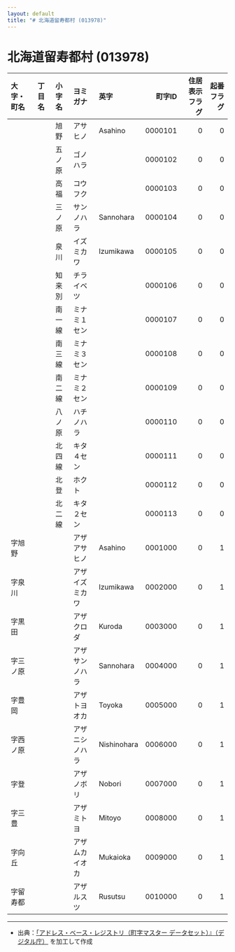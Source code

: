 ```yaml
---
layout: default
title: "# 北海道留寿都村 (013978)"
---
```


# 北海道留寿都村 (013978)

| 大字・町名 | 丁目名 | 小字名 | ヨミガナ | 英字 | 町字ID | 住居表示フラグ | 起番フラグ |
|:--------|:------|:------|:-----------------|:---------------------|--------:|----------:|--------:|
|  |  | 旭野 | アサヒノ | Asahino | 0000101 | 0 | 0 |
|  |  | 五ノ原 | ゴノハラ |  | 0000102 | 0 | 0 |
|  |  | 高福 | コウフク |  | 0000103 | 0 | 0 |
|  |  | 三ノ原 | サンノハラ | Sannohara | 0000104 | 0 | 0 |
|  |  | 泉川 | イズミカワ | Izumikawa | 0000105 | 0 | 0 |
|  |  | 知来別 | チライベツ |  | 0000106 | 0 | 0 |
|  |  | 南一線 | ミナミ１セン |  | 0000107 | 0 | 0 |
|  |  | 南三線 | ミナミ３セン |  | 0000108 | 0 | 0 |
|  |  | 南二線 | ミナミ２セン |  | 0000109 | 0 | 0 |
|  |  | 八ノ原 | ハチノハラ |  | 0000110 | 0 | 0 |
|  |  | 北四線 | キタ４セン |  | 0000111 | 0 | 0 |
|  |  | 北登 | ホクト |  | 0000112 | 0 | 0 |
|  |  | 北二線 | キタ２セン |  | 0000113 | 0 | 0 |
| 字旭野 |  |  | アザアサヒノ | Asahino | 0001000 | 0 | 1 |
| 字泉川 |  |  | アザイズミカワ | Izumikawa | 0002000 | 0 | 1 |
| 字黒田 |  |  | アザクロダ | Kuroda | 0003000 | 0 | 1 |
| 字三ノ原 |  |  | アザサンノハラ | Sannohara | 0004000 | 0 | 1 |
| 字豊岡 |  |  | アザトヨオカ | Toyoka | 0005000 | 0 | 1 |
| 字西ノ原 |  |  | アザニシノハラ | Nishinohara | 0006000 | 0 | 1 |
| 字登 |  |  | アザノボリ | Nobori | 0007000 | 0 | 1 |
| 字三豊 |  |  | アザミトヨ | Mitoyo | 0008000 | 0 | 1 |
| 字向丘 |  |  | アザムカイオカ | Mukaioka | 0009000 | 0 | 1 |
| 字留寿都 |  |  | アザルスツ | Rusutsu | 0010000 | 0 | 1 |

---

- 出典：[「アドレス・ベース・レジストリ（町字マスター データセット）』（デジタル庁）](https://www.digital.go.jp/policies/base_registry_address/) を加工して作成